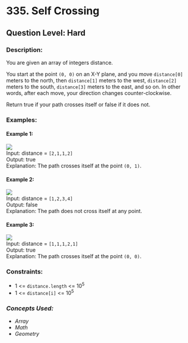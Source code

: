 # 335. Self Crossing
## Question Level: Hard
### Description:
You are given an array of integers distance.

You start at the point `(0, 0)` on an X-Y plane, and you move `distance[0]` meters to the north, then `distance[1]` meters to the west, `distance[2]` meters to the south, `distance[3]` meters to the east, and so on. In other words, after each move, your direction changes counter-clockwise.

Return true if your path crosses itself or false if it does not.

### Examples:
#### Example 1:

<img src="https://assets.leetcode.com/uploads/2022/12/21/11.jpg"><br>
Input: distance = `[2,1,1,2]`  
Output: true  
Explanation: The path crosses itself at the point `(0, 1)`.  
#### Example 2:

<img src="https://assets.leetcode.com/uploads/2022/12/21/22.jpg"><br>
Input: distance = `[1,2,3,4]`  
Output: false  
Explanation: The path does not cross itself at any point.  
#### Example 3:

<img src="https://assets.leetcode.com/uploads/2022/12/21/33.jpg"><br> 
Input: distance = `[1,1,1,2,1]`  
Output: true  
Explanation: The path crosses itself at the point `(0, 0)`.  

### Constraints:

- 1 <= `distance.length` <= 10<sup>5</sup>
- 1 <= `distance[i]` <= 10<sup>5</sup>

### <i>Concepts Used:
- Array
- Math
- Geometry</i>
